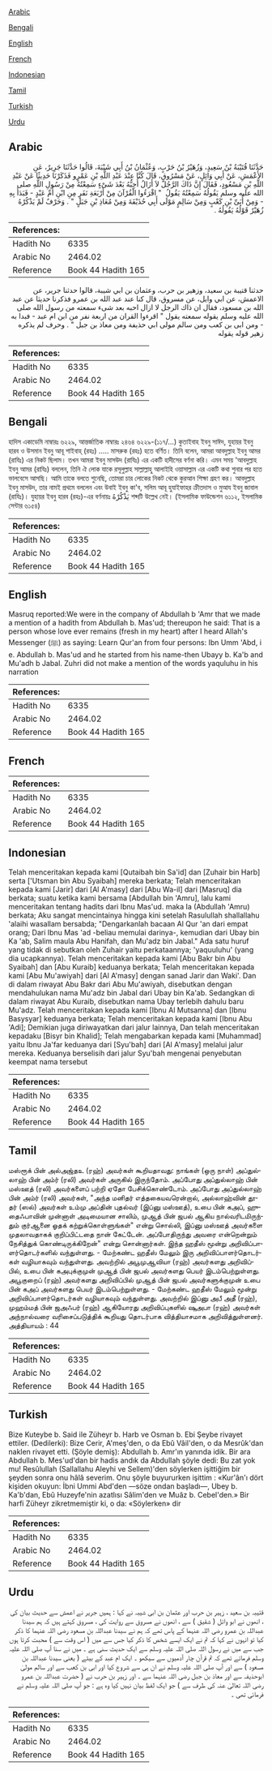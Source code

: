 [Arabic](#arabic)

[Bengali](#bengali)

[English](#english)

[French](#french)

[Indonesian](#indonesian)

[Tamil](#tamil)

[Turkish](#turkish)

[Urdu](#urdu)

## Arabic


<div dir="rtl" lang="ar" style={{fontSize:'larger',backgroundColor:'#f8f9fa',padding:20}}>
حَدَّثَنَا قُتَيْبَةُ بْنُ سَعِيدٍ، وَزُهَيْرُ بْنُ حَرْبٍ، وَعُثْمَانُ بْنُ أَبِي شَيْبَةَ، قَالُوا حَدَّثَنَا جَرِيرٌ، عَنِ الأَعْمَشِ، عَنْ أَبِي وَائِلٍ، عَنْ مَسْرُوقٍ، قَالَ كُنَّا عِنْدَ عَبْدِ اللَّهِ بْنِ عَمْرٍو فَذَكَرْنَا حَدِيثًا عَنْ عَبْدِ اللَّهِ بْنِ مَسْعُودٍ، فَقَالَ إِنَّ ذَاكَ الرَّجُلَ لاَ أَزَالُ أُحِبُّهُ بَعْدَ شَىْءٍ سَمِعْتُهُ مِنْ رَسُولِ اللَّهِ صلى الله عليه وسلم يَقُولُهُ سَمِعْتُهُ يَقُولُ ‏ "‏ اقْرَءُوا الْقُرْآنَ مِنْ أَرْبَعَةِ نَفَرٍ مِنِ ابْنِ أُمِّ عَبْدٍ - فَبَدَأَ بِهِ - وَمِنْ أُبَىِّ بْنِ كَعْبٍ وَمِنْ سَالِمٍ مَوْلَى أَبِي حُذَيْفَةَ وَمِنْ مُعَاذِ بْنِ جَبَلٍ ‏"‏ ‏.‏ وَحَرْفٌ لَمْ يَذْكُرْهُ زُهَيْرٌ قَوْلُهُ يَقُولُهُ ‏.‏
</div>
<div style={{backgroundColor:'#f8f9fa',padding:20, marginBottom: 10}}><table> <thead> <tr> <th>References:</th> <th></th> </tr> </thead> <tbody><tr><td>Hadith No</td><td>6335</td></tr><tr><td>Arabic No</td><td>2464.02</td></tr><tr><td>Reference</td><td>Book 44 Hadith 165</td></tr></tbody></table></div>


<div dir="rtl" lang="ar" style={{fontSize:'larger',backgroundColor:'#f8f9fa',padding:20}}>
حدثنا قتيبة بن سعيد، وزهير بن حرب، وعثمان بن ابي شيبة، قالوا حدثنا جرير، عن الاعمش، عن ابي وايل، عن مسروق، قال كنا عند عبد الله بن عمرو فذكرنا حديثا عن عبد الله بن مسعود، فقال ان ذاك الرجل لا ازال احبه بعد شىء سمعته من رسول الله صلى الله عليه وسلم يقوله سمعته يقول " اقرءوا القران من اربعة نفر من ابن ام عبد - فبدا به - ومن ابى بن كعب ومن سالم مولى ابي حذيفة ومن معاذ بن جبل " . وحرف لم يذكره زهير قوله يقوله
</div>
<div style={{backgroundColor:'#f8f9fa',padding:20, marginBottom: 10}}><table> <thead> <tr> <th>References:</th> <th></th> </tr> </thead> <tbody><tr><td>Hadith No</td><td>6335</td></tr><tr><td>Arabic No</td><td>2464.02</td></tr><tr><td>Reference</td><td>Book 44 Hadith 165</td></tr></tbody></table></div>

## Bengali


<div dir="ltr" lang="bn" style={{fontSize:'larger',backgroundColor:'#f8f9fa',padding:20}}>
হাদিস একাডেমি নাম্বারঃ ৬২২৯, আন্তর্জাতিক নাম্বারঃ ২৪৬৪ ৬২২৯-(১১৭/...) কুতাইবাহ ইবনু সাঈদ, যুহায়র ইবনু হারব ও উসমান ইবনু আবূ শাইবাহ্ (রহঃ) ..... মাসরুক (রহঃ) হতে বর্ণিত। তিনি বলেন, আমরা আবদুল্লাহ ইবনু আমর (রাযিঃ) এর নিকট ছিলাম। তখন আমরা ইবনু মাসউদ (রাযিঃ) এর একটি হাদীসের বর্ণনা করি। এমন সময় 'আবদুল্লাহ ইবনু আমর (রাযিঃ) বললেন, তিনি ঐ লোক যাকে রসূলুল্লাহ সাল্লাল্লাহু আলাইহি ওয়াসাল্লাম এর একটি কথা শুনার পর হতে ভালবেসে আসছি। আমি তাকে বলতে শুনেছি, তোমরা চার লোকের নিকট থেকে কুরআন শিক্ষা গ্রহণ কর। আবদুল্লাহ ইবনু মাসউদ, তার নামই প্রথমে বললেন এবং উবাই ইবনু কা'ব, সলিম আবূ হুযাইফাহর ক্রীতদাস ও মুআয ইবনু জাবাল (রাযিঃ)। যুহায়র ইবনু হারব (রহঃ)-এর বর্ণনায়ঃ يَذْكُرْهُ শব্দটি উল্লেখ নেই। (ইসলামিক ফাউন্ডেশন ৬১১২, ইসলামিক সেন্টার ৬১৫৪)
</div>
<div style={{backgroundColor:'#f8f9fa',padding:20, marginBottom: 10}}><table> <thead> <tr> <th>References:</th> <th></th> </tr> </thead> <tbody><tr><td>Hadith No</td><td>6335</td></tr><tr><td>Arabic No</td><td>2464.02</td></tr><tr><td>Reference</td><td>Book 44 Hadith 165</td></tr></tbody></table></div>

## English


<div dir="ltr" lang="en" style={{fontSize:'larger',backgroundColor:'#f8f9fa',padding:20}}>
Masruq reported:We were in the company of Abdullah b 'Amr that we made a mention of a hadith from Abdullah b. Mas'ud; thereupon he said: That is a person whose love ever remains (fresh in my heart) after I heard Allah's Messenger (ﷺ) as saying: Learn Qur'an from four persons: Ibn Umm 'Abd, i e. Abdullah b. Mas'ud and he started from his name-then Ubayy b. Ka'b and Mu'adh b Jabal. Zuhri did not make a mention of the words yaquluhu in his narration
</div>
<div style={{backgroundColor:'#f8f9fa',padding:20, marginBottom: 10}}><table> <thead> <tr> <th>References:</th> <th></th> </tr> </thead> <tbody><tr><td>Hadith No</td><td>6335</td></tr><tr><td>Arabic No</td><td>2464.02</td></tr><tr><td>Reference</td><td>Book 44 Hadith 165</td></tr></tbody></table></div>

## French


<div dir="ltr" lang="fr" style={{fontSize:'larger',backgroundColor:'#f8f9fa',padding:20}}>

</div>
<div style={{backgroundColor:'#f8f9fa',padding:20, marginBottom: 10}}><table> <thead> <tr> <th>References:</th> <th></th> </tr> </thead> <tbody><tr><td>Hadith No</td><td>6335</td></tr><tr><td>Arabic No</td><td>2464.02</td></tr><tr><td>Reference</td><td>Book 44 Hadith 165</td></tr></tbody></table></div>

## Indonesian


<div dir="ltr" lang="id" style={{fontSize:'larger',backgroundColor:'#f8f9fa',padding:20}}>
Telah menceritakan kepada kami [Qutaibah bin Sa'id] dan [Zuhair bin Harb] serta ['Utsman bin Abu Syaibah] mereka berkata; Telah menceritakan kepada kami [Jarir] dari [Al A'masy] dari [Abu Wa-il] dari [Masruq] dia berkata; suatu ketika kami bersama [Abdullah bin 'Amru], lalu kami menceritakan tentang hadits dari Ibnu Mas'ud. maka Ia (Abdullah 'Amru) berkata; Aku sangat mencintainya hingga kini setelah Rasulullah shallallahu 'alaihi wasallam bersabda; "Dengarkanlah bacaan Al Qur 'an dari empat orang; Dari Ibnu Mas 'ad -beliau memulai darinya-, kemudian dari Ubay bin Ka 'ab, Salim maula Abu Hanifah, dan Mu'adz bin Jabal." Ada satu huruf yang tidak di sebutkan oleh Zuhair yaitu perkataannya; 'yaquuluhu' (yang dia ucapkannya). Telah menceritakan kepada kami [Abu Bakr bin Abu Syaibah] dan [Abu Kuraib] keduanya berkata; Telah menceritakan kepada kami [Abu Mu'awiyah] dari [Al A'masy] dengan sanad Jarir dan Waki'. Dan di dalam riwayat Abu Bakr dari Abu Mu'awiyah, disebutkan dengan mendahulukan nama Mu'adz bin Jabal dari Ubay bin Ka'ab. Sedangkan di dalam riwayat Abu Kuraib, disebutkan nama Ubay terlebih dahulu baru Mu'adz. Telah menceritakan kepada kami [Ibnu Al Mutsanna] dan [Ibnu Basysyar] keduanya berkata; Telah menceritakan kepada kami [Ibnu Abu 'Adi]; Demikian juga diriwayatkan dari jalur lainnya, Dan telah menceritakan kepadaku [Bisyr bin Khalid]; Telah mengabarkan kepada kami [Muhammad] yaitu Ibnu Ja'far keduanya dari [Syu'bah] dari [Al A'masy] melalui jalur mereka. Keduanya berselisih dari jalur Syu'bah mengenai penyebutan keempat nama tersebut
</div>
<div style={{backgroundColor:'#f8f9fa',padding:20, marginBottom: 10}}><table> <thead> <tr> <th>References:</th> <th></th> </tr> </thead> <tbody><tr><td>Hadith No</td><td>6335</td></tr><tr><td>Arabic No</td><td>2464.02</td></tr><tr><td>Reference</td><td>Book 44 Hadith 165</td></tr></tbody></table></div>

## Tamil


<div dir="ltr" lang="ta" style={{fontSize:'larger',backgroundColor:'#f8f9fa',padding:20}}>
மஸ்ரூக் பின் அல்அஜ்தஉ (ரஹ்) அவர்கள் கூறியதாவது: நாங்கள் (ஒரு நாள்) அப்துல்லாஹ் பின் அம்ர் (ரலி) அவர்கள் அருகில் இருந்தோம். அப்போது அப்துல்லாஹ் பின் மஸ்ஊத் (ரலி) அவர்களைப் பற்றி ஏதோ பேசிக்கொண்டோம். அப்போது அப்துல்லாஹ் பின் அம்ர் (ரலி) அவர்கள், "அந்த மனிதர் எத்தகையவரென்றால், அல்லாஹ்வின் தூதர் (ஸல்) அவர்கள் உம்மு அப்தின் புதல்வர் (இப்னு மஸ்ஊத்), உபை பின் கஅப், ஹுதைஃபாவின் முன்னாள் அடிமையான சாலிம், முஆத் பின் ஜபல் ஆகிய நால்வரிடமிருந்தும் குர்ஆனை ஓதக் கற்றுக்கொள்ளுங்கள்" என்று சொல்லி, இப்னு மஸ்ஊத் அவர்களை முதலாவதாகக் குறிப்பிட்டதை நான் கேட்டேன். அப்போதிருந்து அவரை என்றென்றும் நேசித்துக் கொண்டிருக்கிறேன்" என்று சொன்னார்கள். இந்த ஹதீஸ் மூன்று அறிவிப்பாளர்தொடர்களில் வந்துள்ளது. - மேற்கண்ட ஹதீஸ் மேலும் இரு அறிவிப்பாளர்தொடர்கள் வழியாகவும் வந்துள்ளது. அவற்றில் அபூமுஆவியா (ரஹ்) அவர்களது அறிவிப்பில், உபை பின் கஅபுக்குமுன் முஆத் பின் ஜபல் அவர்களது பெயர் இடம்பெற்றுள்ளது. அபூகுறைப் (ரஹ்) அவர்களது அறிவிப்பில் முஆத் பின் ஜபல் அவர்களுக்குமுன் உபை பின் கஅப் அவர்களது பெயர் இடம்பெற்றுள்ளது. - மேற்கண்ட ஹதீஸ் மேலும் மூன்று அறிவிப்பாளர்தொடர்கள் வழியாகவும் வந்துள்ளது. அவற்றில் இப்னு அபீ அதீ (ரஹ்), முஹம்மத் பின் ஜஅஃபர் (ரஹ்) ஆகியோரது அறிவிப்புகளில் ஷுஅபா (ரஹ்) அவர்கள் அந்நால்வரை வரிசைப்படுத்திக் கூறியது தொடர்பாக வித்தியாசமாக அறிவித்துள்ளனர். அத்தியாயம் : 44
</div>
<div style={{backgroundColor:'#f8f9fa',padding:20, marginBottom: 10}}><table> <thead> <tr> <th>References:</th> <th></th> </tr> </thead> <tbody><tr><td>Hadith No</td><td>6335</td></tr><tr><td>Arabic No</td><td>2464.02</td></tr><tr><td>Reference</td><td>Book 44 Hadith 165</td></tr></tbody></table></div>

## Turkish


<div dir="ltr" lang="tr" style={{fontSize:'larger',backgroundColor:'#f8f9fa',padding:20}}>
Bize Kuteybe b. Said ile Züheyr b. Harb ve Osman b. Ebi Şeybe rivayet ettiler. (Dedilerki): Bize Cerir, A'meş'den, o da Ebû Vâil'den, o da Mesrûk'dan naklen rivayet etti. (Şöyle demiş): Abdullah b. Amr'ın yanında idik. Bir ara Abdullah b. Mes'ud'dan bir hadis andık da Abdullah şöyle dedi: Bu zat yok mu! Resûlullah (Sallallahu Aleyhi ve Sellem)'den söylerken işittiğim bir şeyden sonra onu hâlâ severim. Onu şöyle buyururken işittim : «Kur'ân'ı dört kişiden okuyun: İbni Ummi Abd'den —söze ondan başladı—, Ubey b. Ka'b'dan, Ebû Huzeyfe'nin azatlısı Sâlim'den ve Muâz b. Cebel'den.» Bir harfi Züheyr zikretmemiştir ki, o da: «Söylerken» dir
</div>
<div style={{backgroundColor:'#f8f9fa',padding:20, marginBottom: 10}}><table> <thead> <tr> <th>References:</th> <th></th> </tr> </thead> <tbody><tr><td>Hadith No</td><td>6335</td></tr><tr><td>Arabic No</td><td>2464.02</td></tr><tr><td>Reference</td><td>Book 44 Hadith 165</td></tr></tbody></table></div>

## Urdu


<div dir="rtl" lang="ur" style={{fontSize:'larger',backgroundColor:'#f8f9fa',padding:20}}>
قتیبہ بن سعید ، زہیر بن حرب اور عثمان بن ابی شیبہ نے کہا : ہمیں جریر نے اعمش سے حدیث بیان کی ، انھوں نے ابو وائل ( شقیق ) سے ، انھوں نے مسروق سے روایت کی ، مسروق کہتے ہیں کہ ہم سیدنا عبداللہ بن عمرو رضی اللہ عنہما کے پاس تھے کہ ہم نے سیدنا عبداللہ بن مسعود رضی اللہ عنہما کا ذکر کیا تو انہوں نے کہا کہ تم نے ایک ایسے شخص کا ذکر کیا جس سے میں ( اس وقت سے ) محبت کرتا ہوں جب سے میں نے رسول اللہ صلی اللہ علیہ وسلم سے ایک حدیث سنی ہے ۔ میں نے سنا آپ صلی اللہ علیہ وسلم فرماتے تھے کہ تم قرآن چار آدمیوں سے سیکھو ۔ ایک ام عبد کے بیٹے ( یعنی سیدنا عبداللہ بن مسعود ) سے اور آپ صلی اللہ علیہ وسلم نے ان ہی سے شروع کیا اور ابی بن کعب سے اور سالم مولیٰ ابوحذیفہ سے اور معاذ بن جبل رضی اللہ عنہما سے ۔ اور زہیر بن حرب نے ( حضرت عبداللہ بن عمرو رضی اللہ تعالیٰ عنہ کی طرف سے ) جو ایک لفظ بیان نہیں کیا وہ ہے : جو آپ صلی اللہ علیہ وسلم نے فرمائی تھی ۔
</div>
<div style={{backgroundColor:'#f8f9fa',padding:20, marginBottom: 10}}><table> <thead> <tr> <th>References:</th> <th></th> </tr> </thead> <tbody><tr><td>Hadith No</td><td>6335</td></tr><tr><td>Arabic No</td><td>2464.02</td></tr><tr><td>Reference</td><td>Book 44 Hadith 165</td></tr></tbody></table></div>
